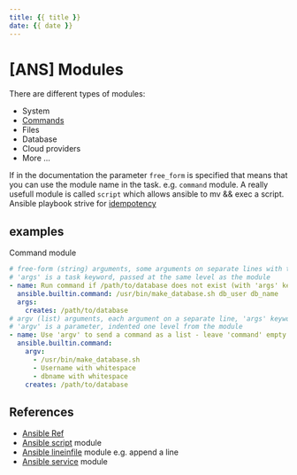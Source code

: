 ```yaml
---
title: {{ title }}
date: {{ date }}
---
```


# [ANS] Modules

There are different types of modules:
* System
* [Commands](https://docs.ansible.com/ansible/latest/collections/ansible/builtin/command_module.html)
* Files
* Database
* Cloud providers
* More ...

If in the documentation the parameter `free_form` is specified that means that you can use the module name in the task. e.g. `command` module. A really usefull module is called `script` which allows ansible to mv && exec a script. Ansible playbook strive for [idempotency](https://en.wikipedia.org/wiki/Idempotence)

## examples
Command module
```yaml
# free-form (string) arguments, some arguments on separate lines with the 'args' keyword
# 'args' is a task keyword, passed at the same level as the module
- name: Run command if /path/to/database does not exist (with 'args' keyword)
  ansible.builtin.command: /usr/bin/make_database.sh db_user db_name
  args:
    creates: /path/to/database
# argv (list) arguments, each argument on a separate line, 'args' keyword not necessary
# 'argv' is a parameter, indented one level from the module
- name: Use 'argv' to send a command as a list - leave 'command' empty
  ansible.builtin.command:
    argv:
      - /usr/bin/make_database.sh
      - Username with whitespace
      - dbname with whitespace
    creates: /path/to/database
```

## References
* [Ansible Ref](https://docs.ansible.com/ansible/latest/plugins/module.html)
* [Ansible script](https://docs.ansible.com/ansible/latest/collections/ansible/builtin/script_module.html#examples) module
* [Ansible lineinfile](https://docs.ansible.com/ansible/latest/collections/ansible/builtin/lineinfile_module.html) module e.g. append a line
* [Ansible service](https://docs.ansible.com/ansible/latest/collections/ansible/builtin/service_module.html) module

